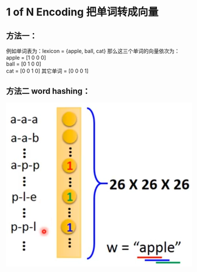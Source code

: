 # 1 of N Encoding 把单词转成向量

## 方法一：  

例如单词表为：lexicon = {apple, ball, cat}
那么这三个单词的向量依次为：  
apple = [1 0 0 0]  
ball = [0 1 0 0]  
cat = [0 0 1 0]
其它单词 = [0 0 0 1]  

## 方法二 word hashing：  

![](/assets/images/7.png)
